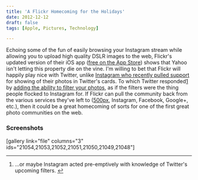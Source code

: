 ```yaml
---
title: 'A Flickr Homecoming for the Holidays'
date: 2012-12-12
draft: false
tags: [Apple, Pictures, Technology]

---
```


Echoing some of the fun of easily browsing your Instagram stream while allowing you to upload high quality DSLR images to the web, Flickr's updated version of their iOS app ([free on the App Store](http://target.georiot.com/Proxy.ashx?grid=9646&id=6PFrOqNV4B8&offerid=162397&type=3&subid=0&tmpid=3664&RD_PARM1=https%253A%252F%252Fitunes.apple.com%252Fca%252Fapp%252Fflickr%252Fid328407587%253Fmt%253D8%2526uo%253D4%2526partnerId%253D30)) shows that Yahoo isn't letting this property die on the vine. I'm willing to bet that Flickr will happily play nice with Twitter, unlike [Instagram who recently pulled support](http://techcrunch.com/2012/12/09/it-appears-that-instagram-photos-arent-showing-up-in-twitter-streams-at-all/) for showing of their photos in Twitter's cards. To which Twitter responded[1](#fn-21047:1) by [adding the ability to filter your photos](http://blog.twitter.com/2012/12/twitter-photos-put-filter-on-it.html), as if the filters were the thing people flocked to Instagram for. If Flickr can pull the community back from the various services they've left to ([500px](http://500px.com), Instagram, Facebook, Google+, etc.), then it could be a great homecoming of sorts for one of the first great photo communities on the web.

### Screenshots

\[gallery link="file" columns="3" ids="21054,21053,21052,21051,21050,21049,21048"\]

* * *

1.  ...or maybe Instagram acted pre-emptively with knowledge of Twitter's upcoming filters. [↩](#fnref-21047:1)